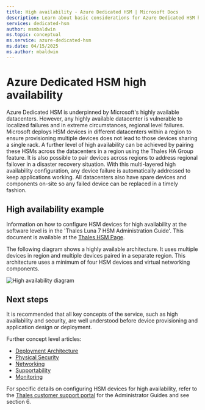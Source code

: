 ```yaml
---
title: High availability - Azure Dedicated HSM | Microsoft Docs
description: Learn about basic considerations for Azure Dedicated HSM high availability. This article includes an example.
services: dedicated-hsm
author: msmbaldwin
ms.topic: conceptual
ms.service: azure-dedicated-hsm
ms.date: 04/15/2025
ms.author: mbaldwin
---
```

# Azure Dedicated HSM high availability

Azure Dedicated HSM is underpinned by Microsoft's highly available datacenters. However, any highly available datacenter is vulnerable to localized failures and in extreme circumstances, regional level failures. Microsoft deploys HSM devices in different datacenters within a region to ensure provisioning multiple devices does not lead to those devices sharing a single rack. A further level of high availability can be achieved by pairing these HSMs across the datacenters in a region using the Thales HA Group feature. It is also possible to pair devices across regions to address regional failover in a disaster recovery situation. With this multi-layered high availability configuration, any device failure is automatically addressed to keep applications working. All datacenters also have spare devices and components on-site so any failed device can be replaced in a timely fashion.

## High availability example

Information on how to configure HSM devices for high availability at the software level is in the 'Thales Luna 7 HSM Administration Guide'. This document is available at the  [Thales HSM Page](https://cpl.thalesgroup.com/encryption/hardware-security-modules/network-hsms).

The following diagram shows a highly available architecture. It uses multiple devices in region and multiple devices paired in a separate region. This architecture uses a minimum of four HSM devices and virtual networking components.

![High availability diagram](media/high-availability/high-availability.png)

## Next steps

It is recommended that all key concepts of the service, such as high availability and security, are well understood before device provisioning and application design or deployment.

Further concept level articles:

* [Deployment Architecture](deployment-architecture.md)
* [Physical Security](physical-security.md)
* [Networking](networking.md)
* [Supportability](supportability.md)
* [Monitoring](monitoring.md)

For specific details on configuring HSM devices for high availability, refer to the [Thales customer support portal](https://supportportal.thalesgroup.com/csm) for the Administrator Guides and see section 6.
